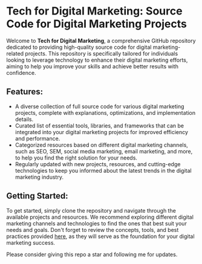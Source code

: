 # Tech for Digital Marketing: Source Code for Digital Marketing Projects

Welcome to **Tech for Digital Marketing**, a comprehensive GitHub repository dedicated to providing high-quality source code for digital marketing-related projects. This repository is specifically tailored for individuals looking to leverage technology to enhance their digital marketing efforts, aiming to help you improve your skills and achieve better results with confidence.

## Features:

* A diverse collection of full source code for various digital marketing projects, complete with explanations, optimizations, and implementation details.
* Curated list of essential tools, libraries, and frameworks that can be integrated into your digital marketing projects for improved efficiency and performance.
* Categorized resources based on different digital marketing channels, such as SEO, SEM, social media marketing, email marketing, and more, to help you find the right solution for your needs.
* Regularly updated with new projects, resources, and cutting-edge technologies to keep you informed about the latest trends in the digital marketing industry.

## Getting Started:

To get started, simply clone the repository and navigate through the available projects and resources. We recommend exploring different digital marketing channels and technologies to find the ones that best suit your needs and goals. Don't forget to review the concepts, tools, and best practices provided [here](https://afonne.com/category/tech-for-digital-marketing/), as they will serve as the foundation for your digital marketing success.

Please consider giving this repo a star and following me for updates.
